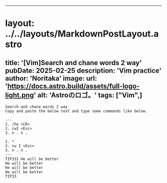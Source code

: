 
---
# layout: ../../layouts/MarkdownPostLayout.astro
title: '[Vim]Search and chane words 2 way'
pubDate: 2025-02-25
description: 'Vim practice'
author: 'Noritaka'
image:
    url: 'https://docs.astro.build/assets/full-logo-light.png'
    alt: 'Astroのロゴ。'
tags: ["Vim",]
---

```
Search and chane words 2 way
Copy and paste the below text and type some commands like below.

---
1. /he <CR>  
2. cwI <Esc>  
3. n . n .

1. *
2. cw I <Esc>
3. n . n .
---
TIP331 He will be better 
He will be better 
He will be better 
He will be better 
TIP33
```
